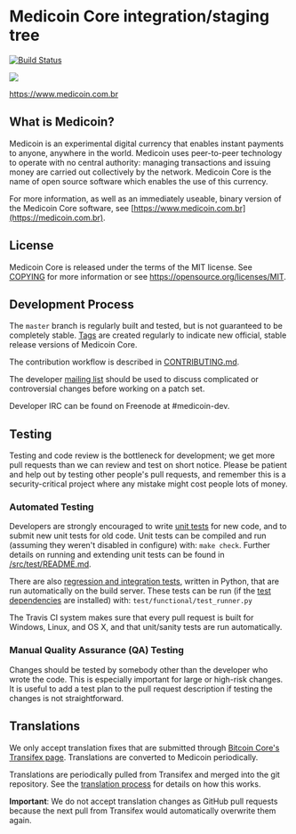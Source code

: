 Medicoin Core integration/staging tree
=====================================

[![Build Status](https://travis-ci.org/diegslva/medicoin.svg?branch=master)](https://travis-ci.org/diegslva/medicoin)

<div><img style="vertical-align:middle" src="https://image.ibb.co/dskbYn/MEDICOIN_slogan_logo.png"></div>

<span style="">https://www.medicoin.com.br</span>

What is Medicoin?
----------------

Medicoin is an experimental digital currency that enables instant payments to
anyone, anywhere in the world. Medicoin uses peer-to-peer technology to operate
with no central authority: managing transactions and issuing money are carried
out collectively by the network. Medicoin Core is the name of open source
software which enables the use of this currency.

For more information, as well as an immediately useable, binary version of
the Medicoin Core software, see [https://www.medicoin.com.br](https://medicoin.com.br).

License
-------

Medicoin Core is released under the terms of the MIT license. See [COPYING](COPYING) for more
information or see https://opensource.org/licenses/MIT.

Development Process
-------------------

The `master` branch is regularly built and tested, but is not guaranteed to be
completely stable. [Tags](https://github.com/diegslva/medicoin/tags) are created
regularly to indicate new official, stable release versions of Medicoin Core.

The contribution workflow is described in [CONTRIBUTING.md](CONTRIBUTING.md).

The developer [mailing list](https://groups.google.com/forum/#!forum/medicoin-dev)
should be used to discuss complicated or controversial changes before working
on a patch set.

Developer IRC can be found on Freenode at #medicoin-dev.

Testing
-------

Testing and code review is the bottleneck for development; we get more pull
requests than we can review and test on short notice. Please be patient and help out by testing
other people's pull requests, and remember this is a security-critical project where any mistake might cost people
lots of money.

### Automated Testing

Developers are strongly encouraged to write [unit tests](src/test/README.md) for new code, and to
submit new unit tests for old code. Unit tests can be compiled and run
(assuming they weren't disabled in configure) with: `make check`. Further details on running
and extending unit tests can be found in [/src/test/README.md](/src/test/README.md).

There are also [regression and integration tests](/test), written
in Python, that are run automatically on the build server.
These tests can be run (if the [test dependencies](/test) are installed) with: `test/functional/test_runner.py`

The Travis CI system makes sure that every pull request is built for Windows, Linux, and OS X, and that unit/sanity tests are run automatically.

### Manual Quality Assurance (QA) Testing

Changes should be tested by somebody other than the developer who wrote the
code. This is especially important for large or high-risk changes. It is useful
to add a test plan to the pull request description if testing the changes is
not straightforward.

Translations
------------

We only accept translation fixes that are submitted through [Bitcoin Core's Transifex page](https://www.transifex.com/projects/p/bitcoin/).
Translations are converted to Medicoin periodically.

Translations are periodically pulled from Transifex and merged into the git repository. See the
[translation process](doc/translation_process.md) for details on how this works.

**Important**: We do not accept translation changes as GitHub pull requests because the next
pull from Transifex would automatically overwrite them again.
